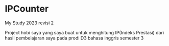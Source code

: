 # IPCounter
My Study 2023 revisi 2

Project hobi saya yang saya buat untuk menghitung IP(Indeks Prestasi) dari hasil pembelajaran saya pada prodi D3 bahasa inggris semester 3
